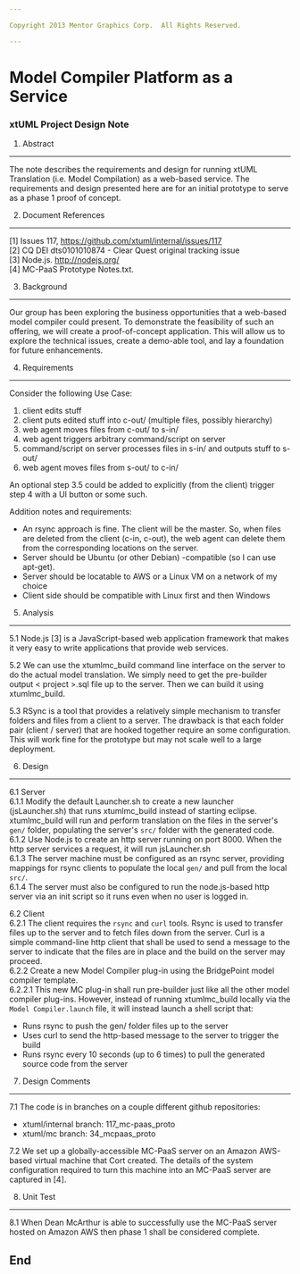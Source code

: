 ```yaml
---

Copyright 2013 Mentor Graphics Corp.  All Rights Reserved.

---
```


# Model Compiler Platform as a Service
### xtUML Project Design Note


1. Abstract
-----------
The note describes the requirements and design for running xtUML Translation 
(i.e. Model Compilation) as a web-based service.  The requirements and design 
presented here are for an initial prototype to serve as a phase 1 proof of 
concept.  

2. Document References
----------------------
[1] Issues 117, https://github.com/xtuml/internal/issues/117  
[2] CQ DEI dts0101010874 - Clear Quest original tracking issue    
[3] Node.js. http://nodejs.org/  
[4] MC-PaaS Prototype Notes.txt. 

3. Background
-------------
Our group has been exploring the business opportunities that a web-based model
compiler could present.  To demonstrate the feasibility of such an offering, we
will create a proof-of-concept application.  This will allow us to explore the
technical issues, create a demo-able tool, and lay a foundation for future 
enhancements.  

4. Requirements
---------------
Consider the following Use Case:    
1) client edits stuff  
2) client puts edited stuff into c-out/ (multiple files, possibly hierarchy)  
3) web agent moves files from c-out/ to s-in/  
4) web agent triggers arbitrary command/script on server  
5) command/script on server processes files in s-in/ and outputs stuff to s-out/  
6) web agent moves files from s-out/ to c-in/  

An optional step 3.5 could be added to explicitly (from the client) trigger
step 4 with a UI button or some such.

Addition notes and requirements:  
  - An rsync approach is fine.  The client will be the master.  So, when files 
  are deleted from the client (c-in, c-out), the web agent can delete them
  from the corresponding locations on the server.
  - Server should be Ubuntu (or other Debian) -compatible (so I can use apt-get).
  - Server should be locatable to AWS or a Linux VM on a network of my choice
  - Client side should be compatible with Linux first and then Windows

5. Analysis
-----------
5.1  Node.js [3] is a JavaScript-based web application framework that makes it 
  very easy to write applications that provide web services.  
  
5.2  We can use the xtumlmc_build command line interface on the server to do 
  the actual model translation.  We simply need to get the pre-builder output
  < project >.sql file up to the server.  Then we can build it using xtumlmc_build.  
  
5.3  RSync is a tool that provides a relatively simple mechanism to transfer
  folders and files from a client to a server.  The drawback is that each folder
  pair (client / server) that are hooked together require an some configuration.
  This will work fine for the prototype but may not scale well to a large
  deployment.    
  
6. Design
---------
6.1  Server  
6.1.1  Modify the default Launcher.sh to create a new launcher (jsLauncher.sh) that runs 
  xtumlmc_build instead of starting eclipse.  xtumlmc_build will run and perform
  translation on the files in the server's ```gen/``` folder, populating the server's
  ```src/``` folder with the generated code.  
6.1.2  Use Node.js to create an http server running on port 8000.  When the http
  server services a request, it will run jsLauncher.sh  
6.1.3  The server machine must be configured as an rsync server, providing mappings
  for rsync clients to populate the local ```gen/``` and pull from the local ```src/```.  
6.1.4  The server must also be configured to run the node.js-based http server
  via an init script so it runs even when no user is logged in.  
  
6.2  Client  
6.2.1  The client requires the ```rsync``` and ```curl``` tools.  Rsync is used
  to transfer files up to the server and to fetch files down from the server.
  Curl is a simple command-line http client that shall be used to send a message
  to the server to indicate that the files are in place and the build on the server 
  may proceed.    
6.2.2  Create a new Model Compiler plug-in using the BridgePoint model compiler
  template.  
6.2.2.1  This new MC plug-in shall run pre-builder just like all the other
  model compiler plug-ins.  However, instead of running xtumlmc_build locally
  via the ```Model Compiler.launch``` file, it will instead launch a shell script
  that:  
  - Runs rsync to push the gen/ folder files up to the server
  - Uses curl to send the http-based message to the server to trigger the build
  - Runs rsync every 10 seconds (up to 6 times) to pull the generated source
  code from the server  
  
7. Design Comments
------------------
7.1  The code is in branches on a couple different github repositories:
  - xtuml/internal branch: 117_mc-paas_proto
  - xtuml/mc branch: 34_mcpaas_proto  

7.2  We set up a globally-accessible MC-PaaS server on an Amazon AWS-based virtual
  machine that Cort created.  The details of the system configuration required
  to turn this machine into an MC-PaaS server are captured in [4].  
  
8. Unit Test
------------
8.1 When Dean McArthur is able to successfully use the MC-PaaS server hosted 
  on Amazon AWS then phase 1 shall be considered complete.    
  
End
---

